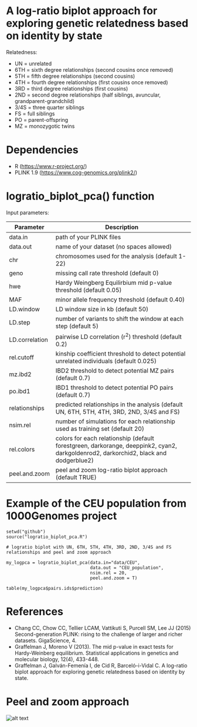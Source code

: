 # A log-ratio biplot approach for exploring genetic relatedness based on identity by state

Relatedness:

- UN = unrelated
- 6TH = sixth degree relationships (second cousins once removed)
- 5TH = fifth degree relationships (second cousins)
- 4TH = fourth degree relationships (first cousins once removed)
- 3RD = third degree relationships (first cousins)
- 2ND = second degree relationships (half siblings, avuncular, grandparent-grandchild)
- 3/4S = three quarter siblings
- FS = full siblings
- PO = parent-offspring
- MZ = monozygotic twins

# Dependencies

- R (https://www.r-project.org/)
- PLINK 1.9 (https://www.cog-genomics.org/plink2/)

# logratio_biplot_pca() function

Input parameters:

| Parameter  | Description |
| ------------- | ------------- |
| data.in  | path of your PLINK files   |
| data.out  |  name of your dataset (no spaces allowed)  |
| chr  | chromosomes used for the analysis (default 1-22)  |
| geno  | missing call rate threshold (default 0) |
| hwe  | Hardy Weingberg Equilirbium mid p-value threshold (default 0.05)  |
| MAF  | minor allele frequency threshold (default 0.40)  |
| LD.window  | LD window size in kb (default 50) |
| LD.step  | number of variants to shift the window at each step (default 5)  |
| LD.correlation  | pairwise LD correlation (r<sup>2</sup>) threshold (default 0.2)  |
| rel.cutoff  | kinship coefficient threshold to detect potential unrelated individuals (default 0.025)  |
| mz.ibd2  | IBD2 threshold to detect potential MZ pairs (default 0.7)  |
| po.ibd1  | IBD1 threshold to detect potential PO pairs (default 0.7)  |
| relationships  | predicted relationships in the analysis (default UN, 6TH, 5TH, 4TH, 3RD, 2ND, 3/4S and FS)  |
| nsim.rel | number of simulations for each relationship used as training set (default 20)  |
| rel.colors  | colors for each relationship (default forestgreen, darkorange, deeppink2, cyan2, darkgoldenrod2, darkorchid2, black and dodgerblue2)  |
| peel.and.zoom  | peel and zoom log-ratio biplot approach (default TRUE) |

# Example of the CEU population from 1000Genomes project

```
setwd("github")
source("logratio_biplot_pca.R")

# logratio biplot with UN, 6TH, 5TH, 4TH, 3RD, 2ND, 3/4S and FS relationships and peel and zoom approach

my_logpca = logratio_biplot_pca(data.in="data/CEU",
                                data.out = "CEU_population",
                                nsim.rel = 20,
                                peel.and.zoom = T)

table(my_logpca$pairs.ids$prediction)
```


# References

- Chang CC, Chow CC, Tellier LCAM, Vattikuti S, Purcell SM, Lee JJ (2015) Second-generation PLINK: rising to the challenge of larger and richer datasets. GigaScience, 4.
- Graffelman J, Moreno V (2013). The mid p-value in exact tests for Hardy-Weinberg equilibrium. Statistical applications in genetics and molecular biology, 12(4), 433-448.
- Graffelman J, Galván-Femenía I, de Cid R, Barceló-i-Vidal C. A log-ratio biplot approach for exploring genetic relatedness based on identity by state. 

# Peel and zoom approach

![alt text](https://github.com/ivangalvan/logratio_biplot_pca/blob/master/plots/CEU_population_logratio_biplot_pca_peel_and_zoom.png)

